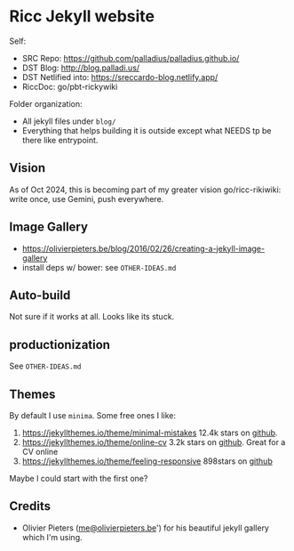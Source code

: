 # Ricc Jekyll website

Self:

* SRC Repo: https://github.com/palladius/palladius.github.io/
* DST Blog: http://blog.palladi.us/
* DST Netlified into: https://sreccardo-blog.netlify.app/
* RiccDoc: go/pbt-rickywiki

Folder organization:

* All jekyll files under `blog/`
* Everything that helps building it is outside except what NEEDS tp be there like entrypoint.

## Vision

As of Oct 2024, this is becoming part of my greater vision go/ricc-rikiwiki: write once, use Gemini, push everywhere.

## Image Gallery

* https://olivierpieters.be/blog/2016/02/26/creating-a-jekyll-image-gallery
* install deps w/ bower: see `OTHER-IDEAS.md`

## Auto-build

Not sure if it works at all. Looks like its stuck.

## productionization

See `OTHER-IDEAS.md`

## Themes

By default I use `minima`. Some free ones I like:

1. https://jekyllthemes.io/theme/minimal-mistakes 12.4k stars on [github](https://github.com/mmistakes/minimal-mistakes).
2. https://jekyllthemes.io/theme/online-cv 3.2k stars on [github](https://github.com/sharu725/online-cv). Great for a CV online
3. https://jekyllthemes.io/theme/feeling-responsive 898stars on [github](https://github.com/Phlow/feeling-responsive)

Maybe I could start with the first one?

## Credits

* Olivier Pieters (me@olivierpieters.be') for his beautiful jekyll gallery which I'm using.
